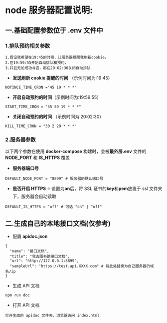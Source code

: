 # node 服务器配置说明:

## 一.基础配置参数位于 .env 文件中

### 1.排队预约相关参数

    1.假设我希望在19:45的时候，让服务器提醒我刷新cookie，
    2.在19:59:55开始自动排队和预约，
    3.并且无论成功与否，都在20:02:30关闭自动排队

- **发送刷新 cookie 提醒的时间** （示例时间为:19:45）

```
NOTINCE_TIME_CRON ="45 19 * * *"
```

- **开启自动预约的时间**（示例时间为:19:59:55）

```
START_TIME_CRON = "55 59 19 * * *"
```

- **关闭自动预约的时间** （示例时间为:20:02:30）

```
KILL_TIME_CRON = "30 2 20 * * *"
```

### 2.服务器参数

以下两个参数在使用 **docker-compose** 构建时，会被**最外层.env** 文件的 **NODE_PORT** 和 **IS_HTTPS** 覆盖

- **服务器端口号**

```
DEFAULT_NODE_PORT = "8899" # 服务器的默认端口号
```

- **是否开启 HTTPS**
  ⭐ 设置为**on**后，将 SSL 证书的**key**和**pem**放置于 ssl 文件夹下，服务器会自动读取

```
DEFAULT_IS_HTTPS = "off" # 可选 "on" | "off"
```

## 二.生成自己的本地接口文档(仅参考)

- 配置 **apidoc.json**

```
{
  "name": "接口文档",
  "title": "我去图书馆接口文档",
  "url": "http://127.0.0.1:8899",
  "sampleUrl": "https://test.api.XXXX.com" # 将此处替换为自己服务器的域名/ip
}
```

- 生成 API 文档

```
npm run doc
```

- 打开 API 文档

```
打开生成的 apidoc 文件夹，浏览器访问 index.html
```
